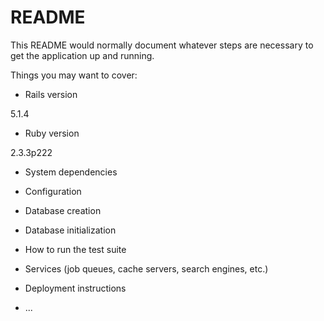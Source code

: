 # README

This README would normally document whatever steps are necessary to get the
application up and running.

Things you may want to cover:

* Rails version

5.1.4

* Ruby version

2.3.3p222

* System dependencies

* Configuration

* Database creation

* Database initialization

* How to run the test suite

* Services (job queues, cache servers, search engines, etc.)

* Deployment instructions

* ...
